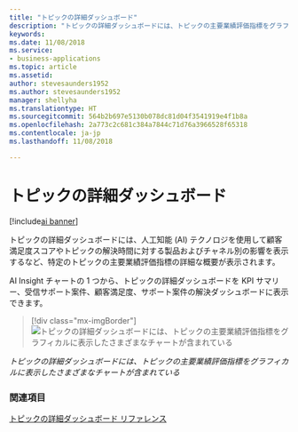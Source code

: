 ```yaml
---
title: "トピックの詳細ダッシュボード"
description: "トピックの詳細ダッシュボードには、トピックの主要業績評価指標をグラフィカルに表示したさまざまなチャートが含まれています。"
keywords: 
ms.date: 11/08/2018
ms.service:
- business-applications
ms.topic: article
ms.assetid: 
author: stevesaunders1952
ms.author: stevesaunders1952
manager: shellyha
ms.translationtype: HT
ms.sourcegitcommit: 564b2b697e5130b078dc81d04f3541919e4f1b8a
ms.openlocfilehash: 2a773c2c681c384a7844c71d76a3966528f65318
ms.contentlocale: ja-jp
ms.lasthandoff: 11/08/2018

---
```


# <a name="topic-details-dashboard"></a>トピックの詳細ダッシュボード

[!include[ai banner](../includes/ai.md)] 

トピックの詳細ダッシュボードには、人工知能 (AI) テクノロジを使用して顧客満足度スコアやトピックの解決時間に対する製品およびチャネル別の影響を表示するなど、特定のトピックの主要業績評価指標の詳細な概要が表示されます。

AI Insight チャートの 1 つから、トピックの詳細ダッシュボードを KPI サマリー、受信サポート案件、顧客満足度、サポート案件の解決ダッシュボードに表示できます。

> [!div class="mx-imgBorder"]
> ![トピックの詳細ダッシュボードには、トピックの主要業績評価指標をグラフィカルに表示したさまざまなチャートが含まれている](media/topic-details-dashboard.png "トピックの詳細ダッシュボードには、トピックの主要業績評価指標をグラフィカルに表示したさまざまなチャートが含まれている")

*トピックの詳細ダッシュボードには、トピックの主要業績評価指標をグラフィカルに表示したさまざまなチャートが含まれている*

### <a name="see-also"></a>関連項目

[トピックの詳細ダッシュボード リファレンス](https://docs.microsoft.com/dynamics365/ai/customer-service-insights/dashboard-topic-details)

